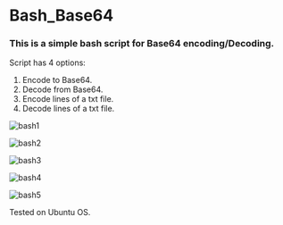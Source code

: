 # Bash_Base64

### This is a simple bash script for Base64 encoding/Decoding.

Script has 4 options:

1) Encode to Base64.
2) Decode from Base64.
3) Encode lines of a txt file.
4) Decode lines of a txt file.


![bash1](https://user-images.githubusercontent.com/20625004/133621430-39eb4d77-5c36-42ca-b3cd-e19cc14427bc.PNG)


![bash2](https://user-images.githubusercontent.com/20625004/133621082-14f5fae5-5fd5-489b-b017-a1839649924a.PNG)


![bash3](https://user-images.githubusercontent.com/20625004/133621101-4c479a06-adef-47e7-adf5-f7d34ae6e6f7.PNG)


![bash4](https://user-images.githubusercontent.com/20625004/133621113-32192285-33b3-4552-b5b0-96ac0421872f.PNG)


![bash5](https://user-images.githubusercontent.com/20625004/133621464-88818f58-0e50-40f5-9b82-ab320015212f.PNG)


Tested on Ubuntu OS.
